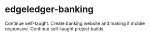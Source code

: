 # edgeledger-banking
Continue self-taught. Create banking website and making it mobile responsive. Continue self-taught project builds.
